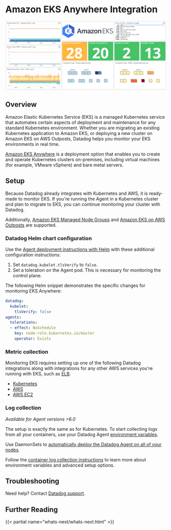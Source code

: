 # Amazon EKS Anywhere Integration

![EKS Dashboard][1]

## Overview

Amazon Elastic Kubernetes Service (EKS) is a managed Kubernetes service that automates certain aspects of deployment and maintenance for any standard Kubernetes environment. Whether you are migrating an existing Kubernetes application to Amazon EKS, or deploying a new cluster on Amazon EKS on AWS Outposts, Datadog helps you monitor your EKS environments in real time.

[Amazon EKS Anywhere][15] is a deployment option that enables you to create and operate Kubernetes clusters on-premises, including virtual machines (for example, VMware vSphere) and bare metal servers.

## Setup

Because Datadog already integrates with Kubernetes and AWS, it is ready-made to monitor EKS. If you're running the Agent in a Kubernetes cluster and plan to migrate to EKS, you can continue monitoring your cluster with Datadog. 

Additionally, [Amazon EKS Managed Node Groups][2] and [Amazon EKS on AWS Outposts][3] are supported.

### Datadog Helm chart configuration

Use the [Agent deployment instructions with Helm][16] with these additional configuration instructions:

1. Set `datadog.kubelet.tlsVerify` to `false`.
2. Set a toleration on the Agent pod. This is necessary for monitoring the control plane.

The following Helm snippet demonstrates the specific changes for monitoring EKS Anywhere:

```yaml
datadog:
  kubelet:
    tlsVerify: false
agents:
  tolerations:
  - effect: NoSchedule
    key: node-role.kubernetes.io/master
    operator: Exists
```

### Metric collection

Monitoring EKS requires setting up one of the following Datadog integrations along with integrations for any other AWS services you're running with EKS, such as [ELB][7].

- [Kubernetes][4]
- [AWS][5]
- [AWS EC2][6]

### Log collection

_Available for Agent versions >6.0_

The setup is exactly the same as for Kubernetes.
To start collecting logs from all your containers, use your Datadog Agent [environment variables][8].

Use DaemonSets to [automatically deploy the Datadog Agent on all of your nodes][9].

Follow the [container log collection instructions][10] to learn more about environment variables and advanced setup options.

## Troubleshooting

Need help? Contact [Datadog support][11].

## Further Reading

{{< partial name="whats-next/whats-next.html" >}}

[1]: https://raw.githubusercontent.com/DataDog/integrations-core/master/amazon_eks/images/amazon_eks_dashboard.png
[2]: https://docs.aws.amazon.com/eks/latest/userguide/managed-node-groups.html
[3]: https://docs.aws.amazon.com/eks/latest/userguide/eks-on-outposts.html
[4]: https://docs.datadoghq.com/integrations/kubernetes/
[5]: https://docs.datadoghq.com/integrations/amazon_web_services/
[6]: https://docs.datadoghq.com/integrations/amazon_ec2/
[7]: https://docs.datadoghq.com/integrations/amazon_elb/
[8]: https://docs.datadoghq.com/agent/basic_agent_usage/kubernetes/#log-collection-setup
[9]: https://docs.datadoghq.com/agent/basic_agent_usage/kubernetes/#container-installation
[10]: https://docs.datadoghq.com/logs/log_collection/docker/#option-2-container-installation
[11]: https://docs.datadoghq.com/help/
[12]: https://www.datadoghq.com/blog/announcing-eks
[13]: https://www.datadoghq.com/blog/eks-cluster-metrics
[14]: https://docs.datadoghq.com/integrations/eks_fargate/
[15]: https://aws.amazon.com/eks/eks-anywhere/
[16]: https://docs.datadoghq.com/agent/kubernetes/?tab=helm#installation
